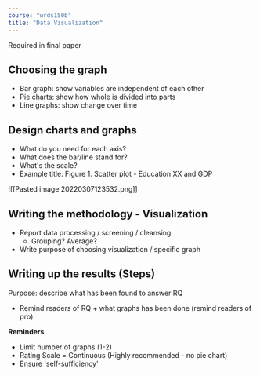 ```yaml
---
course: "wrds150b"
title: "Data Visualization"
---
```


Required in final paper

## Choosing the graph
- Bar graph: show variables are independent of each other
- Pie charts: show how whole is divided into parts
- Line graphs: show change over time

## Design charts and graphs
- What do you need for each axis?
- What does the bar/line stand for?
- What's the scale?
- Example title: Figure 1. Scatter plot - Education XX and GDP

![[Pasted image 20220307123532.png]]

## Writing the methodology - Visualization
- Report data processing / screening / cleansing
    - Grouping? Average?
- Write purpose of choosing visualization / specific graph

## Writing up the results (Steps)
Purpose: describe what has been found to answer RQ
- Remind readers of RQ + what graphs has been done (remind readers of pro)

**Reminders**
- Limit number of graphs (1-2)
- Rating Scale = Continuous (Highly recommended - no pie chart)
- Ensure 'self-sufficiency' 
